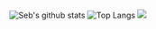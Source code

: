 ### 
![Seb's github stats](https://github-readme-stats.vercel.app/api?username=sebsadface&show_icons=true&theme=dark&include_all_commits=true)
![Top Langs](https://github-readme-stats.vercel.app/api/top-langs/?username=sebsadface&hide=html&include_all_commits=true)
<img src="https://github-readme-streak-stats.herokuapp.com/?user=sebsadface"></img>
<!--
**sebsadface/sebsadface** is a ✨ _special_ ✨ repository because its `README.md` (this file) appears on your GitHub profile.

Here are some ideas to get you started:

- 🔭 I’m currently working on ...
- 🌱 I’m currently learning ...
- 👯 I’m looking to collaborate on ...
- 🤔 I’m looking for help with ...
- 💬 Ask me about ...
- 📫 How to reach me: ...
- 😄 Pronouns: ...
- ⚡ Fun fact: ...
-->
